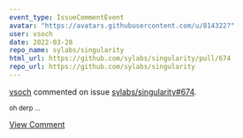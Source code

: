 ```yaml
---
event_type: IssueCommentEvent
avatar: "https://avatars.githubusercontent.com/u/814322?"
user: vsoch
date: 2022-03-28
repo_name: sylabs/singularity
html_url: https://github.com/sylabs/singularity/pull/674
repo_url: https://github.com/sylabs/singularity
---
```


<a href='https://github.com/vsoch' target='_blank'>vsoch</a> commented on issue <a href='https://github.com/sylabs/singularity/pull/674' target='_blank'>sylabs/singularity#674</a>.

<small>oh derp...</small>

<a href='https://github.com/sylabs/singularity/pull/674' target='_blank'>View Comment</a>